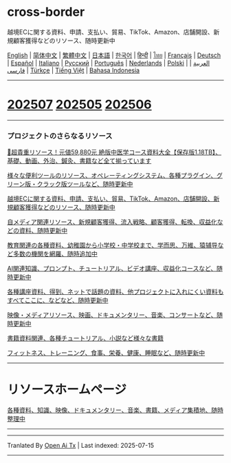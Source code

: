 # cross-border
越境ECに関する資料、申請、支払い、貿易、TikTok、Amazon、店舗開設、新規顧客獲得などのリソース、随時更新中

[English](https://openaitx.github.io/view.html?user=mswnlz&project=cross-border&lang=en) | [简体中文](https://openaitx.github.io/view.html?user=mswnlz&project=cross-border&lang=zh-CN) | [繁體中文](https://openaitx.github.io/view.html?user=mswnlz&project=cross-border&lang=zh-TW) | [日本語](https://openaitx.github.io/view.html?user=mswnlz&project=cross-border&lang=ja) | [한국어](https://openaitx.github.io/view.html?user=mswnlz&project=cross-border&lang=ko) | [हिन्दी](https://openaitx.github.io/view.html?user=mswnlz&project=cross-border&lang=hi) | [ไทย](https://openaitx.github.io/view.html?user=mswnlz&project=cross-border&lang=th) | [Français](https://openaitx.github.io/view.html?user=mswnlz&project=cross-border&lang=fr) | [Deutsch](https://openaitx.github.io/view.html?user=mswnlz&project=cross-border&lang=de) | [Español](https://openaitx.github.io/view.html?user=mswnlz&project=cross-border&lang=es) | [Italiano](https://openaitx.github.io/view.html?user=mswnlz&project=cross-border&lang=it) | [Русский](https://openaitx.github.io/view.html?user=mswnlz&project=cross-border&lang=ru) | [Português](https://openaitx.github.io/view.html?user=mswnlz&project=cross-border&lang=pt) | [Nederlands](https://openaitx.github.io/view.html?user=mswnlz&project=cross-border&lang=nl) | [Polski](https://openaitx.github.io/view.html?user=mswnlz&project=cross-border&lang=pl) | [العربية](https://openaitx.github.io/view.html?user=mswnlz&project=cross-border&lang=ar) | [فارسی](https://openaitx.github.io/view.html?user=mswnlz&project=cross-border&lang=fa) | [Türkçe](https://openaitx.github.io/view.html?user=mswnlz&project=cross-border&lang=tr) | [Tiếng Việt](https://openaitx.github.io/view.html?user=mswnlz&project=cross-border&lang=vi) | [Bahasa Indonesia](https://openaitx.github.io/view.html?user=mswnlz&project=cross-border&lang=id)

------------
# [202507](https://raw.githubusercontent.com/mswnlz/cross-border/main/202507.md) [202505](https://raw.githubusercontent.com/mswnlz/cross-border/main/202505.md) [202506](https://raw.githubusercontent.com/mswnlz/cross-border/main/202506.md)



---------------
### プロジェクトのさらなるリソース

[🎁超貴重リソース！元値59,880元 絶版中医学コース資料大全【保存版1.18TB】、基礎、動画、外治、鍼灸、書籍など全て揃っています](https://github.com/mswnlz/chinese-traditional)

[様々な便利ツールのリソース、オペレーティングシステム、各種プラグイン、グリーン版・クラック版ツールなど、随時更新中](https://github.com/mswnlz/tools)


[越境ECに関する資料、申請、支払い、貿易、TikTok、Amazon、店舗開設、新規顧客獲得などのリソース、随時更新中](https://github.com/mswnlz/cross-border)

[自メディア関連リソース、新規顧客獲得、流入戦略、顧客獲得、転換、収益化などの資料、随時更新中](https://github.com/mswnlz/self-media)

[ 教育関連の各種資料、幼稚園から小学校・中学校まで、学而思、万維、猿辅导など多数の機関を網羅、随時追加中](https://github.com/mswnlz/edu-knowlege)

[AI関連知識、プロンプト、チュートリアル、ビデオ講座、収益化コースなど、随時更新中](https://github.com/mswnlz/AIknowledge)

[各種講座資料、得到、ネットで話題の資料、他プロジェクトに入れにくい資料もすべてここに、などなど、随時更新中](https://github.com/mswnlz/curriculum)

[映像・メディアリソース、映画、ドキュメンタリー、音楽、コンサートなど、随時更新中](https://github.com/mswnlz/movies)

[書籍資料関連、各種チュートリアル、小説など様々な書籍](https://github.com/mswnlz/book)

[フィットネス、トレーニング、食事、栄養、健康、睡眠など、随時更新中](https://github.com/mswnlz/healthy)



---------------

# リソースホームページ
[各種資料、知識、映像、ドキュメンタリー、音楽、書籍、メディア集積地、随時整理中](https://github.com/mswnlz)

---------------


---

Tranlated By [Open Ai Tx](https://github.com/OpenAiTx/OpenAiTx) | Last indexed: 2025-07-15

---